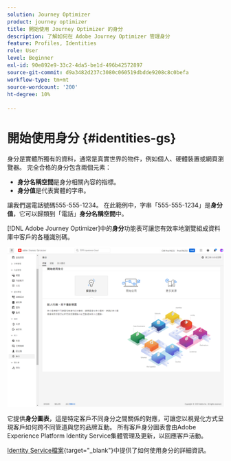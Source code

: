 ```yaml
---
solution: Journey Optimizer
product: journey optimizer
title: 開始使用 Journey Optimizer 的身分
description: 了解如何在 Adobe Journey Optimizer 管理身分
feature: Profiles, Identities
role: User
level: Beginner
exl-id: 90e892e9-33c2-4da5-be1d-496b42572897
source-git-commit: d9a3482d237c3080c060519dbdde9208c8c0befa
workflow-type: tm+mt
source-wordcount: '200'
ht-degree: 10%

---
```


# 開始使用身分 {#identities-gs}

身分是實體所獨有的資料，通常是真實世界的物件，例如個人、硬體裝置或網頁瀏覽器。 完全合格的身分包含兩個元素：

* **身分名稱空間**&#x200B;是身分相關內容的指標。
* **身分值**&#x200B;是代表實體的字串。

讓我們選電話號碼555-555-1234。 在此範例中，字串「555-555-1234」是&#x200B;**身分值**，它可以歸類到「電話」**身分名稱空間**&#x200B;中。

[!DNL Adobe Journey Optimizer]中的&#x200B;**身分**&#x200B;功能表可讓您有效率地瀏覽組成資料庫中客戶的各種識別碼。

![](assets/identities-home.png)

它提供&#x200B;**身分圖表**，這是特定客戶不同身分之間關係的對應，可讓您以視覺化方式呈現客戶如何跨不同管道與您的品牌互動。 所有客戶身分圖表會由Adobe Experience Platform Identity Service集體管理及更新，以回應客戶活動。

[Identity Service檔案](https://experienceleague.adobe.com/docs/experience-platform/identity/home.html?lang=zh-Hant){target="_blank"}中提供了如何使用身分的詳細資訊。
